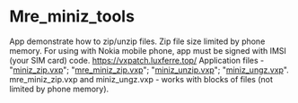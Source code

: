 # Mre_miniz_tools
App demonstrate how to zip/unzip files. Zip file size limited by phone memory.
For using with Nokia mobile phone, app must be signed with IMSI (your SIM card) code.
https://vxpatch.luxferre.top/
Application files - 
"[miniz_zip.vxp](https://github.com/RDZDX/mre_miniz_tools/blob/main/miniz_zip.vxp?raw=true)";
"[mre_miniz_zip.vxp](https://github.com/RDZDX/mre_miniz_tools/blob/main/mre_miniz_zip.vxp?raw=true)";
"[miniz_unzip.vxp](https://github.com/RDZDX/mre_miniz_tools/blob/main/miniz_unzip.vxp?raw=true)";
"[miniz_ungz.vxp](https://github.com/RDZDX/mre_miniz_tools/blob/main/miniz_ungz.vxp?raw=true)".
mre_miniz_zip.vxp and miniz_ungz.vxp - works with blocks of files (not limited by phone memory).
